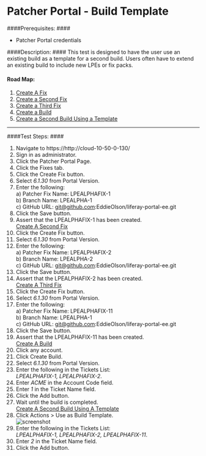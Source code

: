 Patcher Portal - Build Template
=============================== 

####Prerequisites: ####

* Patcher Portal credentials

####Description: ####
This test is designed to have the user use an existing build as a template for a second build. Users often have to extend an existing build to include new LPEs or fix packs.


#### Road Map: ####
1. [Create A Fix](#CreateAFix)
1. [Create a Second Fix](#CreateASecondFix)
1. [Create a Third Fix](#CreateAThirdFix)
1. [Create a Build](#CreateABuild)
1. [Create a Second Build Using a Template](#CreateASecondBuildUsingATemplate)
****

####Test Steps: ####
1. <a href="#CreateAFix" name="CreateAFix"></a>Navigate to https://http://cloud-10-50-0-130/
1. Sign in as administrator.
1. Click the Patcher Portal Page.
1. Click the Fixes tab.
1. Click the Create Fix button.
1. Select *6.1.30* from Portal Version.
1. Enter the following:    
	a) Patcher Fix Name: 	LPEALPHAFIX-1    
	b) Branch Name:	LPEALPHA-1    
	c) GitHub URL: git@github.com:EddieOlson/liferay-portal-ee.git
1. Click the Save button.
1. Assert that the LPEALPHAFIX-1 has been created.    
<a href="#CreateASecondFix" name="CreateASecondFix">Create A Second Fix</a>
1. Click the Create Fix button.
1. Select *6.1.30* from Portal Version.
1. Enter the following:    
	a) Patcher Fix Name: 	LPEALPHAFIX-2    
	b) Branch Name:	LPEALPHA-2    
	c) GitHub URL: git@github.com:EddieOlson/liferay-portal-ee.git
1. Click the Save button.
1. Assert that the LPEALPHAFIX-2 has been created.    
<a href="#CreateAThirdFix" name="CreateAThirdFix">Create A Third Fix</a>
1. Click the Create Fix button.
1. Select *6.1.30* from Portal Version.
1. Enter the following:    
	a) Patcher Fix Name: 	LPEALPHAFIX-11    
	b) Branch Name:	LPEALPHA-1    
	c) GitHub URL: git@github.com:EddieOlson/liferay-portal-ee.git
1. Click the Save button.
1. Assert that the LPEALPHAFIX-11 has been created.    
<a href="#CreateABuild" name="CreateABuild">Create A Build</a>
1. Click any account.
1. Click Create Build.
1. Select *6.1.30* from Portal Version.
1. Enter the following in the Tickets List:    
	 *LPEALPHAFIX-1, LPEALPHAFIX-2*.
1. Enter *ACME* in the Account Code field.
1. Enter *1* in the Ticket Name field.
1. Click the Add button.
1. Wait until the build is completed.    
<a href="#CreateASecondBuildUsingATemplate" name="CreateASecondBuildUsingATemplate">Create A Second Build Using A Template</a>
1. Click Actions > Use as Build Template.    
![screenshot](https://github.com/liferay/liferay-qa-ee/raw/master/patcher-portal/images/build-template.png)
1. Enter the following in the Tickets List:    
	 *LPEALPHAFIX-1, LPEALPHAFIX-2, LPEALPHAFIX-11*.
1. Enter *2* in the Ticket Name field.
1. Click the Add button.